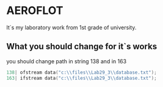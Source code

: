 # AEROFLOT
It`s my laboratory work from 1st grade of university.
## What you should change for it`s works
you should change path in string 138 and in 163
```c++
138| ofstream data("c:\\files\\Lab29_3\\database.txt");
163| ifstream data("c:\\files\\Lab29_3\\database.txt");
```
